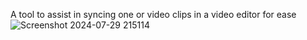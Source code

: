 A tool to assist in syncing one or video clips in a video editor for ease
![Screenshot 2024-07-29 215114](https://github.com/user-attachments/assets/f1be49b2-6da2-4743-bbae-41e86f522d15)
